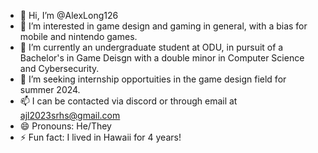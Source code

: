 - 👋 Hi, I’m @AlexLong126
- 👀 I’m interested in game design and gaming in general, with a bias for mobile and nintendo games.
- 🌱 I’m currently an undergraduate student at ODU, in pursuit of a Bachelor's in Game Deisgn with a double minor in Computer Science and Cybersecurity.
- 💞️ I’m seeking internship opportuities in the game design field for summer 2024.
- 📫 I can be contacted via discord or through email at ajl2023srhs@gmail.com
- 😄 Pronouns: He/They
- ⚡ Fun fact: I lived in Hawaii for 4 years!

<!---
AlexLong126/AlexLong126 is a ✨ special ✨ repository because its `README.md` (this file) appears on your GitHub profile.
You can click the Preview link to take a look at your changes.
--->
